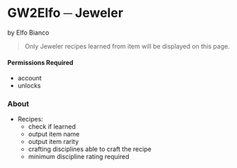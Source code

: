 # GW2Elfo ─ Jeweler
by Elfo Bianco

> Only Jeweler recipes learned from item will be displayed on this page.

#### Permissions Required
* account
* unlocks

### About
* Recipes:
  * check if learned
  * output item name
  * output item rarity
  * crafting disciplines able to craft the recipe
  * minimum discipline rating required
